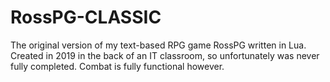 # RossPG-CLASSIC
 The original version of my text-based RPG game RossPG written in Lua. Created in 2019 in the back of an IT classroom, so unfortunately was never fully completed. Combat is fully functional however.
